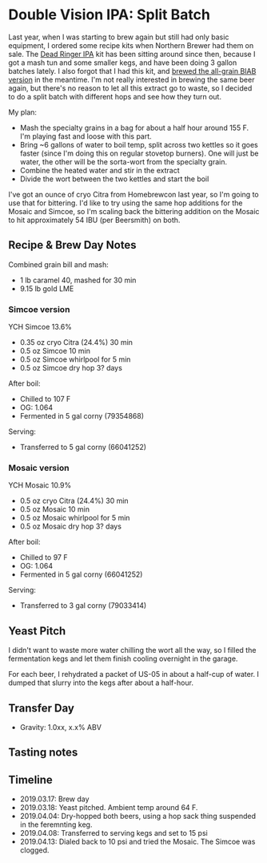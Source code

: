 # Double Vision IPA: Split Batch
Last year, when I was starting to brew again but still had only basic equipment, I ordered some recipe kits when Northern Brewer had them on sale. The [Dead Ringer IPA](https://www.northernbrewer.com/products/dead-ringer-ipa-extract-kit) kit has been sitting around since then, because I got a mash tun and some smaller kegs, and have been doing 3 gallon batches lately. I also forgot that I had this kit, and [brewed the all-grain BIAB version](32-DeadRingerIPA) in the meantime. I'm not really interested in brewing the same beer again, but there's no reason to let all this extract go to waste, so I decided to do a split batch with different hops and see how they turn out.

My plan:
- Mash the specialty grains in a bag for about a half hour around 155 F. I'm playing fast and loose with this part.
- Bring ~6 gallons of water to boil temp, split across two kettles so it goes faster (since I'm doing this on regular stovetop burners). One will just be water, the other will be the sorta-wort from the specialty grain.
- Combine the heated water and stir in the extract
- Divide the wort between the two kettles and start the boil

I've got an ounce of cryo Citra from Homebrewcon last year, so I'm going to use that for bittering. I'd like to try using the same hop additions for the Mosaic and Simcoe, so I'm scaling back the bittering addition on the Mosaic to hit approximately 54 IBU (per Beersmith) on both.

## Recipe & Brew Day Notes
Combined grain bill and mash:
- 1 lb caramel 40, mashed for 30 min
- 9.15 lb gold LME

### Simcoe version
YCH Simcoe 13.6%

- 0.35 oz cryo Citra (24.4%) 30 min
- 0.5 oz Simcoe 10 min
- 0.5 oz Simcoe whirlpool for 5 min
- 0.5 oz Simcoe dry hop 3? days

After boil:
- Chilled to 107 F
- OG: 1.064
- Fermented in 5 gal corny (79354868)

Serving:
- Transferred to 5 gal corny (66041252)

### Mosaic version
YCH Mosaic 10.9%

- 0.5 oz cryo Citra (24.4%) 30 min
- 0.5 oz Mosaic 10 min
- 0.5 oz Mosaic whirlpool for 5 min
- 0.5 oz Mosaic dry hop 3? days

After boil:
- Chilled to 97 F
- OG: 1.064
- Fermented in 5 gal corny (66041252)

Serving:
- Transferred to 3 gal corny (79033414)

## Yeast Pitch
I didn't want to waste more water chilling the wort all the way, so I filled the fermentation kegs and let them finish cooling overnight in the garage.

For each beer, I rehydrated a packet of US-05 in about a half-cup of water. I dumped that slurry into the kegs after about a half-hour.

## Transfer Day
- Gravity: 1.0xx, x.x% ABV

## Tasting notes

## Timeline
- 2019.03.17: Brew day
- 2019.03.18: Yeast pitched. Ambient temp around 64 F.
- 2019.04.04: Dry-hopped both beers, using a hop sack thing suspended in the feremnting keg.
- 2019.04.08: Transferred to serving kegs and set to 15 psi
- 2019.04.13: Dialed back to 10 psi and tried the Mosaic. The Simcoe was clogged.
